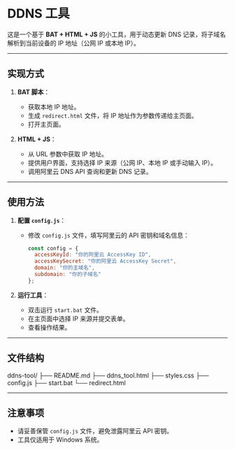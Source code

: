 # DDNS 工具

这是一个基于 **BAT + HTML + JS** 的小工具，用于动态更新 DNS 记录，将子域名解析到当前设备的 IP 地址（公网 IP 或本地 IP）。

---

## **实现方式**
1. **BAT 脚本**：
   - 获取本地 IP 地址。
   - 生成 `redirect.html` 文件，将 IP 地址作为参数传递给主页面。
   - 打开主页面。

2. **HTML + JS**：
   - 从 URL 参数中获取 IP 地址。
   - 提供用户界面，支持选择 IP 来源（公网 IP、本地 IP 或手动输入 IP）。
   - 调用阿里云 DNS API 查询和更新 DNS 记录。

---

## **使用方法**
1. **配置 `config.js`**：
   - 修改 `config.js` 文件，填写阿里云的 API 密钥和域名信息：
     ```javascript
     const config = {
       accessKeyId: "你的阿里云 AccessKey ID",
       accessKeySecret: "你的阿里云 AccessKey Secret",
       domain: "你的主域名",
       subdomain: "你的子域名"
     };
     ```

2. **运行工具**：
   - 双击运行 `start.bat` 文件。
   - 在主页面中选择 IP 来源并提交表单。
   - 查看操作结果。

---

## **文件结构**
   ddns-tool/
   ├── README.md
   ├── ddns_tool.html
   ├── styles.css
   ├── config.js
   ├── start.bat
   └── redirect.html

---

## **注意事项**
- 请妥善保管 `config.js` 文件，避免泄露阿里云 API 密钥。
- 工具仅适用于 Windows 系统。